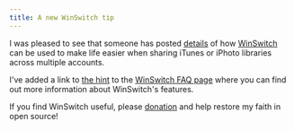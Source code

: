 ```yaml
---
title: A new WinSwitch tip
---
```


I was pleased to see that someone has posted [details](http://www.macosxhints.com/article.php?story=20061212090013611) of how [WinSwitch](http://www.wincent.com/a/products/winswitch/) can be used to make life easier when sharing iTunes or iPhoto libraries across multiple accounts.

I've added a link to [the hint](http://www.macosxhints.com/article.php?story=20061212090013611) to the [WinSwitch FAQ page](http://www.wincent.com/a/products/winswitch/faq/) where you can find out more information about WinSwitch's features.

If you find WinSwitch useful, please [donation](https://secure.wincent.com/a/products/winswitch/donate/) and help restore my faith in open source!
